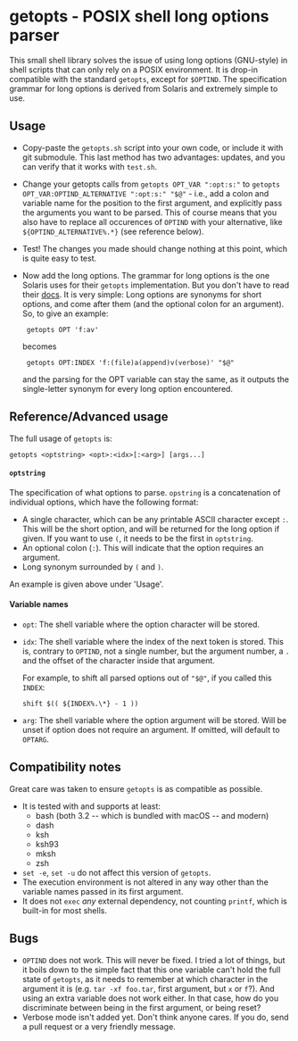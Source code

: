 # getopts - POSIX shell long options parser

This small shell library solves the issue of using long options (GNU-style) in
shell scripts that can only rely on a POSIX environment. It is drop-in
compatible with the standard `getopts`, except for `$OPTIND`. The specification
grammar for long options is derived from Solaris and extremely simple to use.

## Usage

- Copy-paste the `getopts.sh` script into your own code, or include it with git
  submodule. This last method has two advantages: updates, and you can verify
  that it works with `test.sh`.

- Change your getopts calls from `getopts OPT_VAR ":opt:s:"` to
  `getopts OPT_VAR:OPTIND_ALTERNATIVE ":opt:s:" "$@"` - i.e., add a colon and
  variable name for the position to the first argument, and explicitly pass the
  arguments you want to be parsed. This of course means that you also have to
  replace all occurences of `OPTIND` with your alternative, like
  `${OPTIND_ALTERNATIVE%.*}` (see reference below).

- Test! The changes you made should change nothing at this point, which is
  quite easy to test.

- Now add the long options. The grammar for long options is the one Solaris
  uses for their `getopts` implementation. But you don't have to read their
  [docs](https://docs.oracle.com/cd/E88353_01/html/E37839/getopts-1.html). It
  is very simple: Long options are synonyms for short options, and come after
  them (and the optional colon for an argument). So, to give an example:

       getopts OPT 'f:av'

  becomes

       getopts OPT:INDEX 'f:(file)a(append)v(verbose)' "$@"

  and the parsing for the OPT variable can stay the same, as it outputs the
  single-letter synonym for every long option encountered.

## Reference/Advanced usage

The full usage of `getopts` is:

    getopts <optstring> <opt>:<idx>[:<arg>] [args...]

#### `optstring`

The specification of what options to parse. `opstring` is a concatenation of
individual options, which have the following format:

- A single character, which can be any printable ASCII character except `:`.
  This will be the short option, and will be returned for the long option if
  given. If you want to use `(`, it needs to be the first in `optstring`.
- An optional colon (`:`). This will indicate that the option requires an
  argument.
- Long synonym surrounded by `(` and `)`.

An example is given above under 'Usage'.

#### Variable names

- `opt`: The shell variable where the option character will be stored.
- `idx`: The shell variable where the index of the next token is stored. This
  is, contrary to `OPTIND`, not a single number, but the argument number, a `.`
  and the offset of the character inside that argument.

  For example, to shift all parsed options out of `"$@"`, if you called this
  `INDEX`:

      shift $(( ${INDEX%.\*} - 1 ))

- `arg`: The shell variable where the option argument will be stored. Will be
  unset if option does not require an argument. If omitted, will default to
  `OPTARG`.

## Compatibility notes

Great care was taken to ensure `getopts` is as compatible as possible.

- It is tested with and supports at least:
  - bash (both 3.2 -- which is bundled with macOS -- and modern)
  - dash
  - ksh
  - ksh93
  - mksh
  - zsh
- `set -e`, `set -u` do not affect this version of `getopts`.
- The execution environment is not altered in any way other than the variable
  names passed in its first argument.
- It does not `exec` _any_ external dependency, not counting `printf`, which is
  built-in for most shells.

## Bugs

- `OPTIND` does not work. This will never be fixed. I tried a lot of things,
  but it boils down to the simple fact that this one variable can't hold the
  full state of `getopts`, as it needs to remember at which character in the
  argument it is (e.g. `tar -xf foo.tar`, first argument, but `x` or `f`?). And
  using an extra variable does not work either. In that case, how do you
  discriminate between being in the first argument, or being reset?
- Verbose mode isn't added yet. Don't think anyone cares. If you do, send a
  pull request or a very friendly message.
